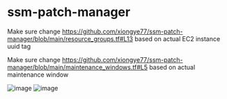 # ssm-patch-manager

Make sure change https://github.com/xiongye77/ssm-patch-manager/blob/main/resource_groups.tf#L13 based on actual EC2 instance uuid tag 

Make sure change https://github.com/xiongye77/ssm-patch-manager/blob/main/maintenance_windows.tf#L5 based on actual maintenance window


![image](https://user-images.githubusercontent.com/36766101/211717437-e17dd8d1-6c92-4620-8487-308183f2eb7f.png)
![image](https://user-images.githubusercontent.com/36766101/211717611-9e207d35-7f88-4fc9-92b5-a02378def6d5.png)
